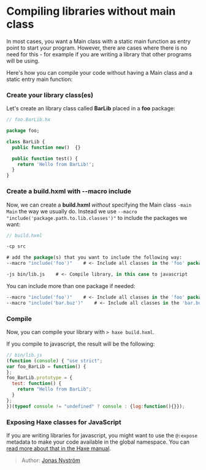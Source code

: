 [tags]: / "libraries,javascript"

# Compiling libraries without main class

In most cases, you want a Main class with a static main function as entry point to start your program. 
However, there are cases where there is no need for this - for example if you are writing a library
that other programs will be using. 

Here's how you can compile your code without having a Main class and a static entry main function:

### Create your library class(es)

Let's create an library class called **BarLib** placed in a **foo** package: 
```haxe
// foo.BarLib.hx

package foo;

class BarLib {
  public function new()  {}

  public function test() {
    return 'Hello from BarLib!';
  }
}
```

### Create a build.hxml with --macro include
Now, we can create a **build.hxml** *without* specifying the Main class `-main Main` the way we usually do. 
Instead we use `--macro "include('package.path.to.lib.classes')"` to include the packages we want:

```haxe
// build.hxml

-cp src 

# add the package(s) that you want to include the following way: 
--macro "include('foo')"    # <- Include all classes in the 'foo' package

-js bin/lib.js    # <- Compile library, in this case to javascript

```

You can include more than one package if needed:
```haxe
--macro "include('foo')"    # <- Include all classes in the 'foo' package
--macro "include('bar.buz')"    # <- Include all classes in the 'bar.buz' package
```

### Compile

Now, you can compile your library with `> haxe build.hxml`.

If you compile to javascript, the result will be the following: 
```javascript
// bin/lib.js
(function (console) { "use strict";
var foo_BarLib = function() {
};
foo_BarLib.prototype = {
  test: function() {
    return "Hello from BarLib";
  }
};
})(typeof console != "undefined" ? console : {log:function(){}});
```

### Exposing Haxe classes for JavaScript

If you are writing libraries for javascript, you might want to use the `@:expose` metadata to make your code available in the global namespace. You can [read more about that in the Haxe manual](http://haxe.org/manual/target-javascript-expose.html).

> Author: [Jonas Nyström](https://github.com/cambiata)
